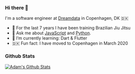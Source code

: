 ### Hi there 👋

I'm a software engineer at [Dreamdata](https://dreamdata.io/) in Copenhagen, DK 🇩🇰

- 🤼  For the last 7 years I have been training Brazilian Jiu Jitsu
- 💬  Ask me about [JavaScript](https://developer.mozilla.org/docs/Web/JavaScript) and [Python](https://www.python.org/).
- 🌱  I’m currently learning: Dart & Flutter
- 🇩🇰  Fun fact: I have moved to Copenhagen in March 2020

### Github Stats
[![Adam's Github Stats](https://github-readme-stats.vercel.app/api?username=przywartya&count_private=true&theme=default&show_icons=true)](https://github.com/przywartya)

